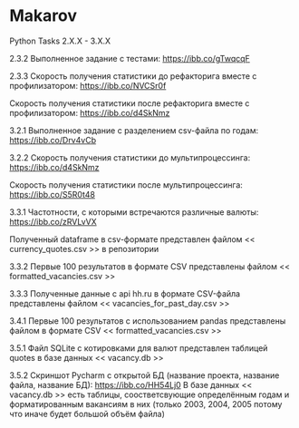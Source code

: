 # Makarov
Python Tasks 2.X.X - 3.X.X


2.3.2
Выполненное задание с тестами: https://ibb.co/gTwqcqF 


2.3.3
Скорость получения статистики до рефакторига вместе с профилизатором: https://ibb.co/NVCSr0f

Скорость получения статистики после рефакторига вместе с профилизатором: https://ibb.co/d4SkNmz


3.2.1
Выполненное задание с разделением csv-файла по годам: https://ibb.co/Drv4vCb


3.2.2
Скорость получения статистики до мультипроцессинга: https://ibb.co/d4SkNmz

Скорость получения статистики после мультипроцессинга: https://ibb.co/S5R0t48


3.3.1
Частотности, с которыми встречаются различные валюты: https://ibb.co/zRVLvVX

Полученный dataframe в csv-формате представлен файлом << currency_quotes.csv >> в репозитории


3.3.2
Первые 100 результатов в формате CSV представлены файлом << formatted_vacancies.csv >>


3.3.3
Полученные данные с api hh.ru в формате CSV-файла представлены файлом << vacancies_for_past_day.csv >>


3.4.1
Первые 100 результатов c использованием pandas представлены файлом в формате CSV << formatted_vacancies.csv >>


3.5.1
Файл SQLite с котировками для валют представлен таблицей quotes в базе данных << vacancy.db >>


3.5.2
Cкриншот Pycharm c открытой БД (название проекта, название файла, название БД): https://ibb.co/HH54Lj0
В базе данных << vacancy.db >> есть таблицы, соостветсвующие определённым годам и форматированным вакансиям в них (только 2003, 2004, 2005 потому что иначе будет большой объём файла)